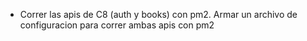 - Correr las apis de C8 (auth y books) con pm2. Armar un archivo de configuracion para correr ambas apis con pm2